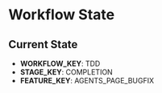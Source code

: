 # Workflow State

## Current State
- **WORKFLOW_KEY**: TDD
- **STAGE_KEY**: COMPLETION
- **FEATURE_KEY**: AGENTS_PAGE_BUGFIX

<!-- IMPORTANT: Keep this file minimal. Do not add additional notes or information here. --> 